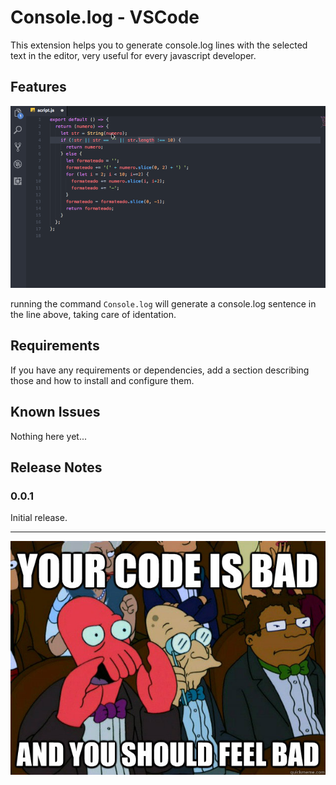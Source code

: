 # Console.log - VSCode

This extension helps you to generate console.log lines with the selected text in the editor,
very useful for every javascript developer.

## Features

![Console.log](./images/console_log_demo.gif)

running the command ```Console.log``` will generate a console.log sentence in the line above, taking care of identation.

## Requirements

If you have any requirements or dependencies, add a section describing those and how to install and configure them.

## Known Issues

Nothing here yet...

## Release Notes

### 0.0.1

Initial release.


-----------------------------------------------------------------------------------------------------------

![Zoidberg](./images/zoidberg.jpg)
